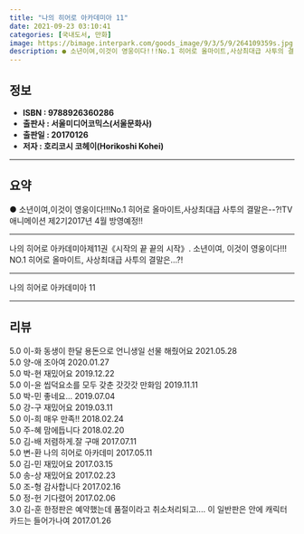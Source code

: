 ```yaml
---
title: "나의 히어로 아카데미아 11"
date: 2021-09-23 03:10:41
categories: [국내도서, 만화]
image: https://bimage.interpark.com/goods_image/9/3/5/9/264109359s.jpg
description: ● 소년이여,이것이 영웅이다!!!No.1 히어로 올마이트,사상최대급 사투의 결말은--?!TV애니메이션 제2기2017년 4월 방영예정!!
---
```


## **정보**

- **ISBN : 9788926360286**
- **출판사 : 서울미디어코믹스(서울문화사)**
- **출판일 : 20170126**
- **저자 : 호리코시 코헤이(Horikoshi Kohei)**

------



## **요약**

●  소년이여,이것이 영웅이다!!!No.1 히어로 올마이트,사상최대급 사투의 결말은--?!TV애니메이션 제2기2017년 4월 방영예정!!

------

나의 히어로 아카데미아제11권《시작의 끝 끝의 시작》.  소년이여, 이것이 영웅이다!!! NO.1 히어로 올마이트, 사상최대급 사투의 결말은…?!

------


나의 히어로 아카데미아 11 

------


## **리뷰** 

5.0 이-화 동생이 한달 용돈으로 언니생일 선물 해줬어요 2021.05.28 <br/>5.0 양-애 조아여 2020.01.27 <br/>5.0 박-현 재밌어요 2019.12.22 <br/>5.0 이-윤 씹덕요소를 모두 갖춘 갓갓갓 만화임 2019.11.11 <br/>5.0 박-민 좋네요... 2019.07.04 <br/>5.0 강-구 재밌어요  2019.03.11 <br/>5.0 이-희 매우 만족!! 2018.02.24 <br/>5.0 주-혜 맘에듭니다 2018.02.20 <br/>5.0 김-배 저렴하게.잘 구매 2017.07.11 <br/>5.0 변-환 나의 히어로 아카데미 2017.05.11 <br/>5.0 김-민 재밌어요 2017.03.15 <br/>5.0 송-상 재밌어요 2017.02.23 <br/>5.0 조-형 감사합니다 2017.02.16 <br/>5.0 정-헌 기다렸어 2017.02.06 <br/>3.0 김-훈 한정판은 예약했는데 품절이라고 취소처리되고.... 이 일반판은 안에 캐릭터 카드는 들어가나여 2017.01.26 <br/>